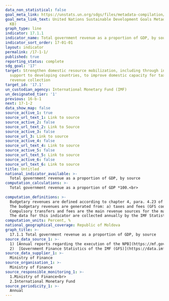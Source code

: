 ```yaml
---
data_non_statistical: false
goal_meta_link: https://unstats.un.org/sdgs/files/metadata-compilation/Metadata-Goal-17.pdf
goal_meta_link_text: United Nations Sustainable Development Goals Metadata (PDF 469
  KB)
graph_type: line
indicator: 17.1.1
indicator_name: Total government revenue as a proportion of GDP, by source
indicator_sort_order: 17-01-01
layout: indicator
permalink: /17-1-1/
published: true
reporting_status: complete
sdg_goal: '17'
target: Strengthen domestic resource mobilization, including through international
  support to developing countries, to improve domestic capacity for tax and other
  revenue collection
target_id: '17.1'
un_custodian_agency: International Monetary Fund (IMF)
un_designated_tier: '1'
previous: 16-b-1
next: 17-1-2
data_show_map: false
source_active_1: true
source_url_text_1: Link to source
source_active_2: false
source_url_text_2: Link to Source
source_active_3: false
source_url_3: Link to source
source_active_4: false
source_url_text_4: Link to source
source_active_5: false
source_url_text_5: Link to source
source_active_6: false
source_url_text_6: Link to source
title: Untitled
national_indicator_available: >-
  Total government revenue as a proportion of GDP, by source
computation_calculations: >-
  Total government revenue as a proportion of GDP *100.<br> 
  
computation_definitions: >-
  Budgetary revenues are defined according to chapter 4, para. 4.23 of [the Government Finance Statistics Manual](https://www.imf.org/external/Pubs/FT/GFS/Manual/2014/gfsfinal.pdf) developed by the IMF.<br> 
  The budgetary revenues are generated from: a) taxes and fees (GFS code 11); b) state social insurance contribution and compulsory health insurance premiums (GFS code 12); c) grants for supporting the budget and for projects finances from foreign sources (GFS code 13); d) other revenues envisaged by law (GFS code 14).<br> 
  Compulsory transfers and fees are the main revenue sources for the majority of governmental entities. Especially, taxes are mandatory amounts received by governmental entities from institutional entities. Social contributions are real or imputed revenues from the social insurance schemes for ensuring the payment of social insurance benefits. Subsidies are the transfers received by governmental entities from other residential or non-residential governmental units, or international organizations, which do not meet the definition/condition of a fee, subsidy or social contribution. Other revenues include: (i) property income; (ii) sale of goods and services ; (iii) fines, penalties and forfeits; (iv) transfers which are not classified in other parts and (v) premiums, fees and receivables related to life insurance and standardised guarantee schemes.<br> 
  The data for this indicator are collected annually by the IMF Statistics Department, in Table 1 of the standardised questionnaire. Data are submitted in national currency expressed as a proportion of the GDP, where the GDP is derived from the IMF database World Economic Outlook (without applying adjustments and weighting techniques).
computation_units: Percent, %
national_geographical_coverage: Republic of Moldova
graph_title: >-
  17.1.1 Total government revenue as a proportion of GDP, by source
source_data_source_1: >-
  1) [Annual reports regarding the execution of the NPB](https://mf.gov.md/ro/trezorerie/rapoarte-privind-executarea-bugetului/rapoarte-anuale) <br> 
  2)  [Government Finance Statistics of the IMF (GFS)](https://data.imf.org/regular.aspx?key=60991467)
source_data_supplier_1: >-
  Ministry of Finance
source_organisation_1: >-
  Ministry of Finance
source_responsible_monitoring_1: >-
  1.Ministry of Finance<br> 
  2.International Monetary Fund
source_periodicity_1: >-
  Annual
---
```

